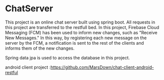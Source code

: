 # ChatServer


This project is an online chat server built using spring boot.
All requests in this project are transferred to the restfull bed.
In this project, Firebase Cloud Messaging (FCM) has been used to inform new changes, such as "Receive New Messages."
In this way, by registering each new message on the server by the FCM, a notification is sent to the rest of the clients and informs them of the new changes.

Spring data jpa is used to access the database in this project.


android client project :https://github.com/MarsDown/chat-client-android-restful


